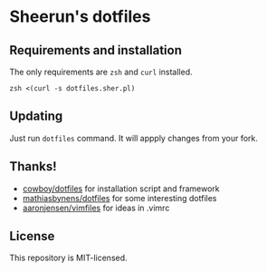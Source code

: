 # Sheerun's dotfiles

## Requirements and installation

The only requirements are `zsh` and `curl` installed.

```shell
zsh <(curl -s dotfiles.sher.pl)
```

## Updating

Just run `dotfiles` command. It will appply changes from your fork.

## Thanks!

* [cowboy/dotfiles](https://github.com/cowboy/dotfiles) for installation script and framework
* [mathiasbynens/dotfiles](https://github.com/mathiasbynens/dotfiles) for some interesting dotfiles
* [aaronjensen/vimfiles](https://github.com/aaronjensen/vimfiles) for ideas in .vimrc

## License

This repository is MIT-licensed.
